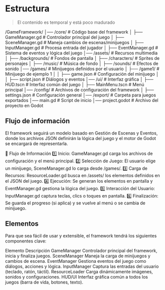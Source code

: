 # Estructura

> El contenido es temporal y está poco madurado

/GameFramework/
│── /core/                  # Código base del framework
│   ├── GameManager.gd       # Controlador principal del juego
│   ├── SceneManager.gd      # Maneja cambios de escenas/minijuegos
│   ├── InputManager.gd      # Procesa entrada del jugador
│   ├── EventManager.gd      # Sistema de eventos y lógica del juego
│── /assets/                 # Recursos multimedia
│   ├── /backgrounds/        # Fondos de pantalla
│   ├── /characters/         # Sprites de personajes
│   ├── /music/              # Música de fondo
│   ├── /sounds/             # Efectos de sonido
│── /games/                  # Minijuegos definidos por el usuario
│   ├── /game1/              # Minijuego de ejemplo 1
│   │   ├── game.json        # Configuración del minijuego
│   │   ├── script.json      # Diálogos y eventos
│── /ui/                     # Interfaz gráfica
│   ├── HUD.tscn             # Interfaz común del juego
│   ├── MainMenu.tscn        # Menú principal
│── /config/                 # Archivos de configuración del framework
│   ├── settings.json        # Configuración general
│── /export/                 # Carpeta para juegos exportados
│── main.gd                  # Script de inicio
│── project.godot            # Archivo del proyecto en Godot

## Flujo de información

El framework seguirá un modelo basado en Gestión de Escenas y Eventos, donde los archivos JSON definirán la lógica del juego y el motor de Godot se encargará de representarla.

📌 Flujo de Información
1️⃣ Inicio: GameManager.gd carga los archivos de configuración y el menú principal.
2️⃣ Selección de Juego: El usuario elige un minijuego, SceneManager.gd lo carga desde /games/.
3️⃣ Carga de Recursos: ResourceLoader.gd busca en /assets/ los elementos definidos en el JSON del juego.
4️⃣ Ejecución: Se generan los elementos en pantalla y EventManager.gd gestiona la lógica del juego.
5️⃣ Interacción del Usuario: InputManager.gd captura teclas, clics o toques en pantalla.
6️⃣ Finalización: Se guarda el progreso (si aplica) y se vuelve al menú o se cambia de minijuego.

## Elementos

Para que sea fácil de usar y extensible, el framework tendrá los siguientes componentes clave:

Elemento	Descripción
GameManager	Controlador principal del framework, inicia y finaliza juegos.
SceneManager	Maneja la carga de minijuegos y cambios de escena.
EventManager	Gestiona eventos del juego como diálogos, acciones y lógica.
InputManager	Captura las entradas del usuario (teclado, ratón, táctil).
ResourceLoader	Carga dinámicamente imágenes, sonidos y configuraciones.
HUD/UI	Interfaz gráfica común a todos los juegos (barra de vida, botones, texto).

